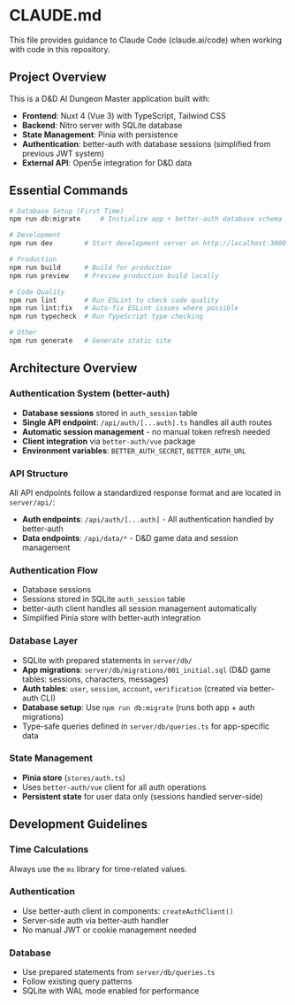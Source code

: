 # CLAUDE.md

This file provides guidance to Claude Code (claude.ai/code) when working with code in this repository.

## Project Overview

This is a D&D AI Dungeon Master application built with:
- **Frontend**: Nuxt 4 (Vue 3) with TypeScript, Tailwind CSS
- **Backend**: Nitro server with SQLite database
- **State Management**: Pinia with persistence
- **Authentication**: better-auth with database sessions (simplified from previous JWT system)
- **External API**: Open5e integration for D&D data

## Essential Commands

```bash
# Database Setup (First Time)
npm run db:migrate     # Initialize app + better-auth database schema

# Development
npm run dev        # Start development server on http://localhost:3000

# Production
npm run build      # Build for production
npm run preview    # Preview production build locally

# Code Quality
npm run lint       # Run ESLint to check code quality
npm run lint:fix   # Auto-fix ESLint issues where possible
npm run typecheck  # Run TypeScript type checking

# Other
npm run generate   # Generate static site
```

## Architecture Overview

### Authentication System (better-auth)
- **Database sessions** stored in `auth_session` table
- **Single API endpoint**: `/api/auth/[...auth].ts` handles all auth routes
- **Automatic session management** - no manual token refresh needed
- **Client integration** via `better-auth/vue` package
- **Environment variables**: `BETTER_AUTH_SECRET`, `BETTER_AUTH_URL`

### API Structure
All API endpoints follow a standardized response format and are located in `server/api/`:
- **Auth endpoints**: `/api/auth/[...auth]` - All authentication handled by better-auth
- **Data endpoints**: `/api/data/*` - D&D game data and session management

### Authentication Flow
- Database sessions
- Sessions stored in SQLite `auth_session` table
- better-auth client handles all session management automatically
- Simplified Pinia store with better-auth integration

### Database Layer
- SQLite with prepared statements in `server/db/`
- **App migrations**: `server/db/migrations/001_initial.sql` (D&D game tables: sessions, characters, messages)
- **Auth tables**: `user`, `session`, `account`, `verification` (created via better-auth CLI)
- **Database setup**: Use `npm run db:migrate` (runs both app + auth migrations)
- Type-safe queries defined in `server/db/queries.ts` for app-specific data

### State Management
- **Pinia store** (`stores/auth.ts`)
- Uses `better-auth/vue` client for all auth operations
- **Persistent state** for user data only (sessions handled server-side)

## Development Guidelines

### Time Calculations
Always use the `ms` library for time-related values.

### Authentication
- Use better-auth client in components: `createAuthClient()`
- Server-side auth via better-auth handler
- No manual JWT or cookie management needed

### Database
- Use prepared statements from `server/db/queries.ts`
- Follow existing query patterns
- SQLite with WAL mode enabled for performance
